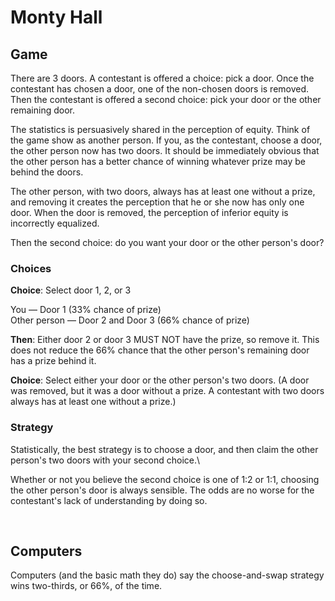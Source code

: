 # Monty Hall

## Game
There are 3 doors. A contestant is offered a choice: pick a door. Once the contestant has chosen a door, one of the non-chosen doors is removed. Then the contestant is offered a second choice: pick your door or the other remaining door.

The statistics is persuasively shared in the perception of equity. Think of the game show as another person. If you, as the contestant, choose a door, the other person now has two doors. It should be immediately obvious that the other person has a better chance of winning whatever prize may be behind the doors.

The other person, with two doors, always has at least one without a prize, and removing it creates the perception that he or she now has only one door. When the door is removed, the perception of inferior equity is incorrectly equalized.

Then the second choice: do you want your door or the other person's door?

### Choices

**Choice**: Select door 1, 2, or 3

You — Door 1 (33% chance of prize)<br />
Other person — Door 2 and Door 3 (66% chance of prize)

**Then**: Either door 2 or door 3 MUST NOT have the prize, so remove it. This does not reduce the 66% chance that the other person's remaining door has a prize behind it.

**Choice**: Select either your door or the other person's two doors. (A door was removed, but it was a door without a prize. A contestant with two doors always has at least one without a prize.)

### Strategy
Statistically, the best strategy is to choose a door, and then claim the other person's two doors with your second choice.\

Whether or not you believe the second choice is one of 1:2 or 1:1, choosing the other person's door is always sensible. The odds are no worse for the contestant's lack of understanding by doing so.

<br />

## Computers

Computers (and the basic math they do) say the choose-and-swap strategy wins two-thirds, or 66%, of the time.